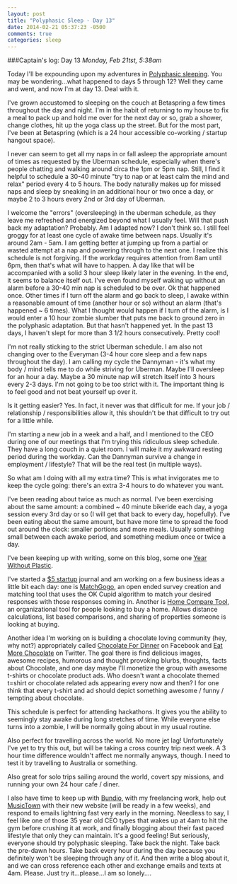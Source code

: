 ```yaml
---
layout: post
title: "Polyphasic Sleep - Day 13"
date: 2014-02-21 05:37:23 -0500
comments: true
categories: sleep
---
```


###Captain's log: Day 13
*Monday, Feb 21tst, 5:38am*

Today I'll be expounding upon my adventures in [Polyphasic sleeping](/sleep/2014/02/10/polyphasic-sleeping-begins.html). You may be wondering...what happened to days 5 through 12? Well they
came and went, and now I'm at day 13. Deal with it.

I've grown accustomed to sleeping on the couch at Betaspring a few times
throughout the day and night.  I'm in the habit of returning to my house to fix a meal to pack up and hold me over for the next day or so, grab a shower, change clothes, hit up the yoga class up the street. But for the most part, I've been at Betaspring (which is a 24 hour accessible co-working / startup hangout space).  

I never can seem to get all my naps in or fall
asleep the appropriate amount of times as requested by the Uberman
schedule, especially when there's people chatting and walking around circa the 1pm or 5pm nap.  Still, I find it helpful to schedule a 30-40 minute "try to
nap or at least calm the mind and relax" period every 4 to 5 hours.  The
body naturally makes up for missed naps and sleep by sneaking in an
additional hour or two once a day, or maybe 2 to 3 hours every 2nd or
3rd day of Uberman.  

I welcome the "errors" (oversleeping) in the uberman schedule, as
they leave me refreshed and energized beyond what I usually feel.  Will
that push back my adaptation? Probably.  Am I adapted now? I don't think
so.  I still feel groggy for at least one cycle of awake time between
naps. Usually it's around 2am - 5am.  I am getting better at jumping up
from a partial or wasted attempt at a nap and powering through to the
next one.  I realize this schedule is not forgiving.  If the workday
requires attention from 8am until 6pm, then that's what will have to
happen.  A day like that will be accompanied with a solid 3 hour sleep
likely later in the evening.  In the end, it seems to balance itself
out.  I've even found myself waking up without an alarm before a 30-40 min nap
is scheduled to be over. Ok that happened once.  Other times if I turn off the alarm and go back
to sleep, I awake within a reasonable amount of time (another hour or
so) without an alarm (that's happened ~ 6 times).  What I thought would happen if I turn of the
alarm, is I would enter a 10 hour zombie slumber that
puts me back to ground zero in the polyphasic adaptation. But that
hasn't happened yet. In the past 13 days, I haven't slept for more than
3 1/2 hours consecutively. Pretty cool!

I'm not really sticking to the strict Uberman schedule.  I am also not
changing over to the Everyman (3-4 hour core sleep and a few naps
throughout the day).  I am calling my cycle the Dannyman - it's what my
body / mind tells me to do while striving for Uberman.  Maybe
I'll oversleep for an hour a day. Maybe a 30 minute nap will stretch itself into 3 hours every 2-3 days.
I'm not going to be too strict with it. The important thing is to feel
good and not beat yourself up over it.

Is it getting easier? Yes. In fact, it never was that difficult for me.
If your job / relationship / responsibilities allow it, this shouldn't
be that difficult to try out for a little while.  

I'm starting a new job in a week and a half, and I mentioned to the CEO
during one of our meetings that I'm trying this ridiculous sleep schedule. They
have a long couch in a quiet room.  I will make it my awkward resting
period during the workday.  Can the Dannyman survive a change in employment / lifestyle? That will be the real test (in multiple ways).

So what am I doing with all my extra time? This is what invigorates me to keep the cycle going: there's an extra 3-4 hours to do whatever you want.  

I've been reading about twice as much as normal. I've been exercising about the same amount: a combined ~
40 minute bikeride each day, a yoga session every 3rd day or so (I will get
that back to every day, hopefully).  I've been eating about the same
amount, but have more time to spread the food out around the clock:
smaller portions and more meals.  Usually something small between each
awake period, and something medium once or twice a day.

I've been keeping up with writing, some on this blog, some one [Year
Without Plastic](http://yearwithoutplastic.wordpress.com).  

I've started a [$5 startup](http://www.quora.com/Steve-McGarry-1/Hack-and-Hustle/The-Five-Dollar-Startup) journal and am working on a few business ideas
a little bit each day: one is [MatchGogo](http://www.matchgogo.com),
an open ended survey creation and matching tool that uses the OK Cupid
algorithm to match your desired responses with those responses coming
in.  Another is [Home Compare Tool](http://homecomparetool.com), an
organizational tool for people looking to buy a home.  Allows distance calculations, list based comparisons, and sharing of properties someone is looking at buying.

Another idea I'm working on is building a chocolate loving
community (hey, why not?) appropriately called [Chocolate For
Dinner](http://facebook.com/chocolatefordinner) on Facebook and
[Eat More Chocolate](http://twitter.com/eatmorechocolate) on Twitter.
The goal there is find delicious images, awesome recipes, humorous and
thought provoking blurbs, thoughts, facts about Chocolate, and one day
maybe I'll monetize the group with awesome t-shirts or chocolate product
ads. Who doesn't want a chocolate themed t=shirt or chocolate related
ads appearing every now and then? I for one think that every t-shirt and
ad should depict something awesome / funny / tempting about chocolate.  

This schedule is perfect for attending hackathons. It gives you the ability to seemingly stay awake during
long stretches of time.  While everyone else turns into a zombie, I will
be normally going about in my usual routine.  

Also perfect for travelling across
the world.  No more jet lag! Unfortunately I've yet to try this out, but will be
taking a cross country trip next week. A 3 hour time difference wouldn't
affect me normally anyways, though.  I need to test it by travelling to
Australia or something. 

Also great for solo trips sailing around the world, covert spy missions,
and running your own 24 hour cafe / diner.

I also have time to keep up with [Bundio](https://bundio.com), with my freelancing work, help out
[MusicTown](http://musictown.co) with their new website (will be ready
in a few weeks), and respond to emails lightning fast very early in the
morning.  Needless to say, I feel like one of those 35 year old CEO
types that wakes up at 4am to hit the gym before crushing it at work,
and finally blogging about their fast paced lifestyle that only they can
maintain. It's a good feeling! But seriously, everyone should try
polyphasic sleeping.  Take back the night. Take back the pre-dawn hours.
Take back every hour during the day because you definitely won't be
sleeping through any of it. And then write a blog about it, and we can
cross reference each other and exchange emails and texts at 4am.
Please. Just try it...please...I am so lonely....

